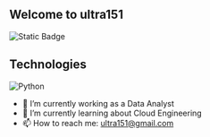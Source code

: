 ## Welcome to ultra151

![Static Badge](https://img.shields.io/badge/Everything_is-Data-blue)


## Technologies
![Python](https://img.shields.io/badge/-Python-black?style=flat-square&logo=Python)

- 🔭 I’m currently working as a Data Analyst
- 🌱 I’m currently learning about Cloud Engineering 
- 📫 How to reach me: ultra151@gmail.com 
